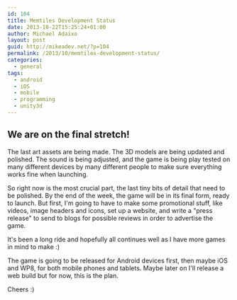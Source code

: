 ```yaml
---
id: 104
title: Memtiles Development Status
date: 2013-10-22T15:25:24+01:00
author: Michael Adaixo
layout: post
guid: http://mikeadev.net/?p=104
permalink: /2013/10/memtiles-development-status/
categories:
  - general
tags:
  - android
  - iOS
  - mobile
  - programming
  - unity3d
---
```

## We are on the final stretch!

The last art assets are being made. The 3D models are being updated and polished. The sound is being adjusted, and the game is being play tested on many different devices by many different people to make sure everything works fine when launching.

So right now is the most crucial part, the last tiny bits of detail that need to be polished. By the end of the week, the game will be in its final form, ready to launch. But first, I'm going to have to make some promotional stuff, like videos, image headers and icons, set up a website, and write a "press release" to send to blogs for possible reviews in order to advertise the game.

It's been a long ride and hopefully all continues well as I have more games in mind to make :)

The game is going to be released for Android devices first, then maybe iOS and WP8, for both mobile phones and tablets. Maybe later on I'll release a web build but for now, this is the plan.

Cheers :)